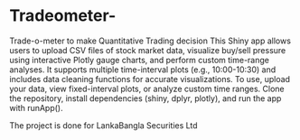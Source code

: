 # Tradeometer-
Trade-o-meter to make Quantitative Trading decision
This Shiny app allows users to upload CSV files of stock market data,
visualize buy/sell pressure using interactive Plotly gauge charts, and perform custom time-range analyses.
It supports multiple time-interval plots (e.g., 10:00-10:30) and includes data cleaning functions for accurate visualizations. 
To use, upload your data, view fixed-interval plots, or analyze custom time ranges.
Clone the repository, install dependencies (shiny, dplyr, plotly), and run the app with runApp().

The project is done for LankaBangla Securities Ltd 
